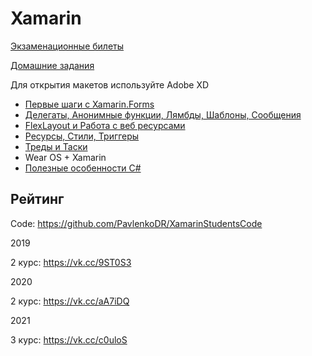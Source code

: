 # Xamarin
[Экзаменационные билеты](https://pavlenkodr.github.io/XamarinStudents/Exam)

[Домашние задания](https://pavlenkodr.github.io/XamarinStudents/Hometasks)

Для открытия макетов используйте Adobe XD

* [Первые шаги с Xamarin.Forms](https://pavlenkodr.github.io/XamarinStudents/Lesson1)
* [Делегаты, Анонимные функции, Лямбды, Шаблоны, Сообщения](https://pavlenkodr.github.io/XamarinStudents/Lesson2)
* [FlexLayout и Работа с веб ресурсами](https://pavlenkodr.github.io/XamarinStudents/Lesson3)
* [Ресурсы, Стили, Триггеры](https://pavlenkodr.github.io/XamarinStudents/Lesson4)
* [Треды и Таски](https://pavlenkodr.github.io/XamarinStudents/Lesson6)
* Wear OS + Xamarin
* [Полезные особенности C#](https://pavlenkodr.github.io/XamarinStudents/Lesson5)

## Рейтинг

Code: https://github.com/PavlenkoDR/XamarinStudentsCode

2019

2 курс: https://vk.cc/9ST0S3

2020

2 курс: https://vk.cc/aA7iDQ

2021

3 курс: https://vk.cc/c0uloS
